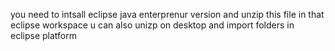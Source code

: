you need to intsall eclipse java enterprenur version and unzip this file in that eclipse workspace
u can also unizp on desktop and import folders in eclipse platform
